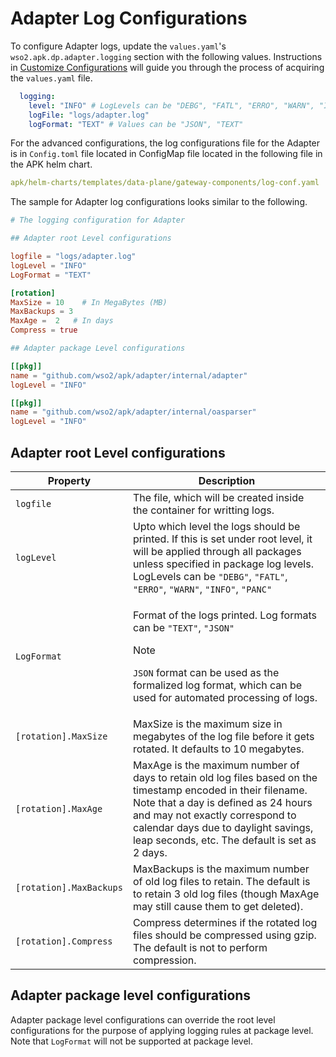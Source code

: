 # Adapter Log Configurations

To configure Adapter logs, update the `values.yaml`'s `wso2.apk.dp.adapter.logging` section with the following values. Instructions in [Customize Configurations](../../setup/Customize-Configurations.md) will guide you through the process of acquiring the `values.yaml` file.

```yaml
  logging:
    level: "INFO" # LogLevels can be "DEBG", "FATL", "ERRO", "WARN", "INFO", "PANC"
    logFile: "logs/adapter.log"
    logFormat: "TEXT" # Values can be "JSON", "TEXT"
``` 

For the advanced configurations, the log configurations file for the Adapter is in `Config.toml` file located in ConfigMap file located in the following file in the APK helm chart.

```yaml
apk/helm-charts/templates/data-plane/gateway-components/log-conf.yaml
```

The sample for Adapter log configurations looks similar to the following.

``` toml
# The logging configuration for Adapter

## Adapter root Level configurations

logfile = "logs/adapter.log"
logLevel = "INFO"
LogFormat = "TEXT"

[rotation]
MaxSize = 10    # In MegaBytes (MB)
MaxBackups = 3
MaxAge =  2   # In days
Compress = true

## Adapter package Level configurations

[[pkg]]
name = "github.com/wso2/apk/adapter/internal/adapter"
logLevel = "INFO"

[[pkg]]
name = "github.com/wso2/apk/adapter/internal/oasparser"
logLevel = "INFO"
```

## Adapter root Level configurations

<table>
    <thead>
        <tr class="header">
            <th>Property</th>
            <th>Description</th>
        </tr>
    </thead>
    <tbody>
        <tr class="odd">
            <td><code>logfile</code></td>
            <td>The file, which will be created inside the container for writting logs.</td>
        </tr>
        <tr class="even">
            <td><code>logLevel</code></td>
            <td>Upto which level the logs should be printed. If this is set under root level, it will be applied through all packages unless specified in package log levels. LogLevels can be <code>"DEBG"</code>, <code>"FATL"</code>, <code>"ERRO"</code>, <code>"WARN"</code>, <code>"INFO"</code>, <code>"PANC"</code></td>
        </tr>
        <tr class="odd">
            <td><code>LogFormat</code></td>
            <td><p>Format of the logs printed. Log formats can be <code>"TEXT"</code>, <code>"JSON"</code></p>
                <div class="admonition note">
                    <p class="admonition-title">Note</p>
                    <p><code>JSON</code> format can be used as the formalized log format, which can be used for automated processing of logs.</p>
                </div>
            </td>
        </tr>
        <tr class="even">
            <td><code>[rotation].MaxSize</code></td>
            <td>MaxSize is the maximum size in megabytes of the log file before it gets rotated. It defaults to 10 megabytes.</td>
        </tr>
        <tr class="odd">
            <td><code>[rotation].MaxAge</code></td>
            <td>MaxAge is the maximum number of days to retain old log files based on the timestamp encoded in their filename.  Note that a day is defined as 24 hours and may not exactly correspond to calendar days due to daylight savings, leap seconds, etc. The default is set as 2 days.</td>
        </tr>
        <tr class="even">
            <td><code>[rotation].MaxBackups</code></td>
            <td>MaxBackups is the maximum number of old log files to retain. The default is to retain 3 old log files (though MaxAge may still cause them to get deleted).</td>
        </tr>
        <tr class="even">
            <td><code>[rotation].Compress</code></td>
            <td>Compress determines if the rotated log files should be compressed using gzip. The default is not to perform compression.</td>
        </tr>
    </tbody>
</table>

## Adapter package level configurations

Adapter package level configurations can override the root level configurations for the purpose of applying logging rules at package level. Note that `LogFormat` will not be supported at package level.
